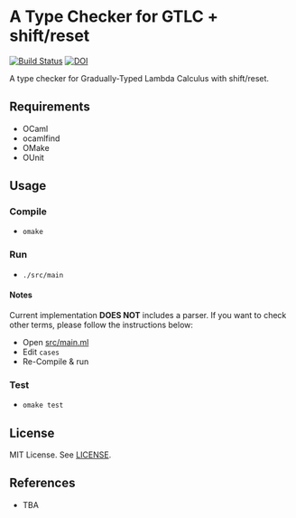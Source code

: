# A Type Checker for GTLC + shift/reset

[![Build Status](https://travis-ci.org/ymyzk/gsrchecker.svg?branch=master)](https://travis-ci.org/ymyzk/gsrchecker)
[![DOI](https://zenodo.org/badge/doi/10.5281/zenodo.45256.svg)](http://dx.doi.org/10.5281/zenodo.45256)

A type checker for Gradually-Typed Lambda Calculus with shift/reset.

## Requirements
- OCaml
- ocamlfind
- OMake
- OUnit

## Usage
### Compile
- `omake`

### Run
- `./src/main`

#### Notes
Current implementation **DOES NOT** includes a parser.
If you want to check other terms, please follow the instructions below:

- Open [src/main.ml](src/main.ml)
- Edit `cases`
- Re-Compile & run

### Test
- `omake test`

## License
MIT License. See [LICENSE](LICENSE).

## References
- TBA
